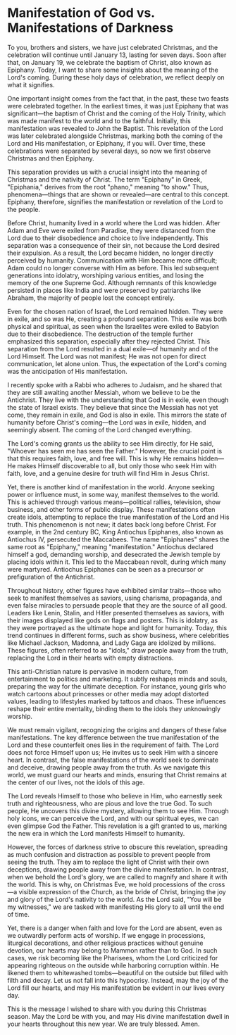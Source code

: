 # Manifestation of God vs. Manifestations of Darkness

To you, brothers and sisters, we have just celebrated Christmas, and the celebration will continue until January 13, lasting for seven days. Soon after that, on January 19, we celebrate the baptism of Christ, also known as Epiphany. Today, I want to share some insights about the meaning of the Lord's coming. During these holy days of celebration, we reflect deeply on what it signifies.

One important insight comes from the fact that, in the past, these two feasts were celebrated together. In the earliest times, it was just Epiphany that was significant—the baptism of Christ and the coming of the Holy Trinity, which was made manifest to the world and to the faithful. Initially, this manifestation was revealed to John the Baptist. This revelation of the Lord was later celebrated alongside Christmas, marking both the coming of the Lord and His manifestation, or Epiphany, if you will. Over time, these celebrations were separated by several days, so now we first observe Christmas and then Epiphany.

This separation provides us with a crucial insight into the meaning of Christmas and the nativity of Christ. The term "Epiphany" in Greek, "Epiphania," derives from the root "phano," meaning "to show." Thus, phenomena—things that are shown or revealed—are central to this concept. Epiphany, therefore, signifies the manifestation or revelation of the Lord to the people.

Before Christ, humanity lived in a world where the Lord was hidden. After Adam and Eve were exiled from Paradise, they were distanced from the Lord due to their disobedience and choice to live independently. This separation was a consequence of their sin, not because the Lord desired their expulsion. As a result, the Lord became hidden, no longer directly perceived by humanity. Communication with Him became more difficult; Adam could no longer converse with Him as before. This led subsequent generations into idolatry, worshiping various entities, and losing the memory of the one Supreme God. Although remnants of this knowledge persisted in places like India and were preserved by patriarchs like Abraham, the majority of people lost the concept entirely.

Even for the chosen nation of Israel, the Lord remained hidden. They were in exile, and so was He, creating a profound separation. This exile was both physical and spiritual, as seen when the Israelites were exiled to Babylon due to their disobedience. The destruction of the temple further emphasized this separation, especially after they rejected Christ. This separation from the Lord resulted in a dual exile—of humanity and of the Lord Himself. The Lord was not manifest; He was not open for direct communication, let alone union. Thus, the expectation of the Lord's coming was the anticipation of His manifestation.

I recently spoke with a Rabbi who adheres to Judaism, and he shared that they are still awaiting another Messiah, whom we believe to be the Antichrist. They live with the understanding that God is in exile, even though the state of Israel exists. They believe that since the Messiah has not yet come, they remain in exile, and God is also in exile. This mirrors the state of humanity before Christ's coming—the Lord was in exile, hidden, and seemingly absent. The coming of the Lord changed everything.

The Lord's coming grants us the ability to see Him directly, for He said, "Whoever has seen me has seen the Father." However, the crucial point is that this requires faith, love, and free will. This is why He remains hidden—He makes Himself discoverable to all, but only those who seek Him with faith, love, and a genuine desire for truth will find Him in Jesus Christ.

Yet, there is another kind of manifestation in the world. Anyone seeking power or influence must, in some way, manifest themselves to the world. This is achieved through various means—political rallies, television, show business, and other forms of public display. These manifestations often create idols, attempting to replace the true manifestation of the Lord and His truth. This phenomenon is not new; it dates back long before Christ. For example, in the 2nd century BC, King Antiochus Epiphanes, also known as Antiochus IV, persecuted the Maccabees. The name "Epiphanes" shares the same root as "Epiphany," meaning "manifestation." Antiochus declared himself a god, demanding worship, and desecrated the Jewish temple by placing idols within it. This led to the Maccabean revolt, during which many were martyred. Antiochus Epiphanes can be seen as a precursor or prefiguration of the Antichrist.

Throughout history, other figures have exhibited similar traits—those who seek to manifest themselves as saviors, using charisma, propaganda, and even false miracles to persuade people that they are the source of all good. Leaders like Lenin, Stalin, and Hitler presented themselves as saviors, with their images displayed like gods on flags and posters. This is idolatry, as they were portrayed as the ultimate hope and light for humanity. Today, this trend continues in different forms, such as show business, where celebrities like Michael Jackson, Madonna, and Lady Gaga are idolized by millions. These figures, often referred to as "idols," draw people away from the truth, replacing the Lord in their hearts with empty distractions.

This anti-Christian nature is pervasive in modern culture, from entertainment to politics and marketing. It subtly reshapes minds and souls, preparing the way for the ultimate deception. For instance, young girls who watch cartoons about princesses or other media may adopt distorted values, leading to lifestyles marked by tattoos and chaos. These influences reshape their entire mentality, binding them to the idols they unknowingly worship.

We must remain vigilant, recognizing the origins and dangers of these false manifestations. The key difference between the true manifestation of the Lord and these counterfeit ones lies in the requirement of faith. The Lord does not force Himself upon us; He invites us to seek Him with a sincere heart. In contrast, the false manifestations of the world seek to dominate and deceive, drawing people away from the truth. As we navigate this world, we must guard our hearts and minds, ensuring that Christ remains at the center of our lives, not the idols of this age.

The Lord reveals Himself to those who believe in Him, who earnestly seek truth and righteousness, who are pious and love the true God. To such people, He uncovers this divine mystery, allowing them to see Him. Through holy icons, we can perceive the Lord, and with our spiritual eyes, we can even glimpse God the Father. This revelation is a gift granted to us, marking the new era in which the Lord manifests Himself to humanity.

However, the forces of darkness strive to obscure this revelation, spreading as much confusion and distraction as possible to prevent people from seeing the truth. They aim to replace the light of Christ with their own deceptions, drawing people away from the divine manifestation. In contrast, when we behold the Lord's glory, we are called to magnify and share it with the world. This is why, on Christmas Eve, we hold processions of the cross—a visible expression of the Church, as the bride of Christ, bringing the joy and glory of the Lord's nativity to the world. As the Lord said, "You will be my witnesses," we are tasked with manifesting His glory to all until the end of time.

Yet, there is a danger when faith and love for the Lord are absent, even as we outwardly perform acts of worship. If we engage in processions, liturgical decorations, and other religious practices without genuine devotion, our hearts may belong to Mammon rather than to God. In such cases, we risk becoming like the Pharisees, whom the Lord criticized for appearing righteous on the outside while harboring corruption within. He likened them to whitewashed tombs—beautiful on the outside but filled with filth and decay. Let us not fall into this hypocrisy. Instead, may the joy of the Lord fill our hearts, and may His manifestation be evident in our lives every day.

This is the message I wished to share with you during this Christmas season. May the Lord be with you, and may His divine manifestation dwell in your hearts throughout this new year. We are truly blessed. Amen.

